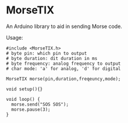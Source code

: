 MorseTIX
========

An Arduino library to aid in sending Morse code.

Usage:

    #include <MorseTIX.h>
    # byte pin: which pin to output
    # byte duration: dit duration in ms
    # byte frequency: analog frequency to output
    # char mode: 'a' for analog, 'd' for digital

    MorseTIX morse(pin,duration,freqeuncy,mode);

    void setup(){}

    void loop() {
      morse.send("SOS SOS");
      morse.pause(3);
    }
